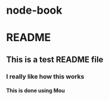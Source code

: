 node-book
=========
# README
## This is a test README file
### I really like how this works
#### This is done using Mou
